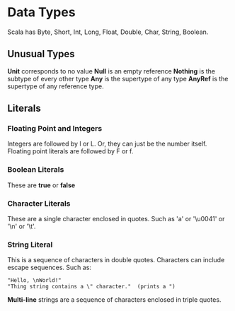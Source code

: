 # Data Types
Scala has Byte, Short, Int, Long, Float, Double, Char, String, Boolean.

## Unusual Types
**Unit** corresponds to no value
**Null** is an empty reference
**Nothing** is the subtype of every other type
**Any** is the supertype of any type
**AnyRef** is the supertype of any reference type.

## Literals

### Floating Point and Integers
Integers are followed by l or L. Or, they can just be the number itself. Floating point literals are followed by F or f.

### Boolean Literals
These are **true** or **false**


### Character Literals
These are a single character enclosed in quotes.  Such as 'a'  or '\u0041' or '\n' or '\t'. 

### String Literal
This is a sequence of characters in double quotes.  Characters can include
escape sequences.  Such as: 

```
"Hello, \nWorld!"
"Thing string contains a \" character."  (prints a ")
```
**Multi-line** strings are a sequence of characters enclosed in triple quotes.


